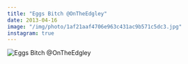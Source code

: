 ```yaml
---
title: "Eggs Bitch @OnTheEdgley"
date: 2013-04-16
image: "/img/photo/1af21aaf4706e963c431ac9b571c5dc3.jpg"
instagram: true
---
```


![Eggs Bitch @OnTheEdgley](/img/photo/1af21aaf4706e963c431ac9b571c5dc3.jpg)
